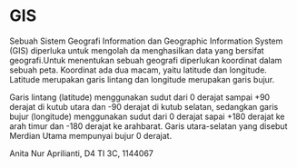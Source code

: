# GIS
Sebuah Sistem Geografi Information dan Geographic Information System (GIS) diperluka untuk mengolah da menghasilkan data yang bersifat geografi.Untuk menentukan sebuah geografi diperlukan koordinat dalam sebuah peta. Koordinat ada dua macam,  yaitu latitude dan longitude. Latitude merupakan garis lintang dan longitude merupakan garis bujur.

Garis lintang (latitude)  menggunakan sudut dari 0 derajat sampai +90 derajat di kutub utara dan -90 derajat di kutub selatan,
sedangkan garis bujur (longitude) menggunakan sudut dari 0 derajat sapai +180 derajat ke arah timur dan -180 derajat ke arahbarat.
Garis utara-selatan yang disebut Merdian Utama mempunyai bujur 0 derajat.
 
 
 
Anita Nur Aprilianti, D4 TI 3C, 1144067
